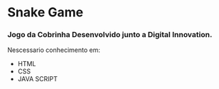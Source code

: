 # Snake Game

### Jogo da Cobrinha Desenvolvido junto a Digital Innovation.

Nescessario conhecimento em:

* HTML
* CSS
* JAVA SCRIPT